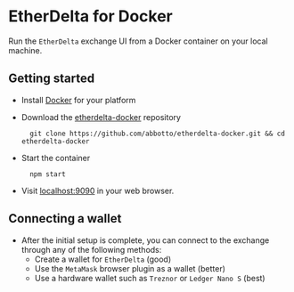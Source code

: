 # EtherDelta for Docker

Run the `EtherDelta` exchange UI from a Docker container on your local machine.

## Getting started

- Install [Docker](https://docs.docker.com/engine/installation/) for your platform
- Download the [etherdelta-docker](https://github.com/abbotto/etherdelta-docker) repository

        git clone https://github.com/abbotto/etherdelta-docker.git && cd etherdelta-docker

- Start the container

        npm start

- Visit [localhost:9090](http://localhost:9090) in your web browser.

## Connecting a wallet
- After the initial setup is complete, you can connect to the exchange through any of the following methods:
    - Create a wallet for `EtherDelta` (good)
    - Use the `MetaMask` browser plugin as a wallet (better)
    - Use a hardware wallet such as `Treznor` or `Ledger Nano S` (best)
